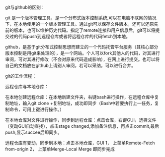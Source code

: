 git与github的区别：

git 是一个版本管理工具，是一个分布式版本控制系统,可以在电脑不联网的情况下，在本地使用的一个版本管理工具。通过git可以保存文件版本，还可以还原先前的版本，也可以维护历史代码。指定了remote连接和用户信息后，git可以将提交过的代码push到远程仓库或者将远程仓库的代码fetch到本地。

github，是基于git分布式控制思想而建立的一个代码托管平台服务（其核心部分版本控制是用git来处理的），是一个网站。个人可以fork其他人的代码，对其进行审阅，可对其进行修改（不会对原来代码造成影响），在网上进行提交。也可以将自己的文档放在github上请别人审阅，若可以采纳，可以进行合并。

git的工作流程：

远程仓库与本地仓库：

在本地创建远程仓库：在本地新建文件夹，右键bash进行操作，在远程仓库中复制地址，输入git clone +复制地址，成功即同步（Bash中若要执行上一任务，复制命令，可用上键进行操作。）

在本地仓库对文件进行操作，同步到远程仓库：点击仓库，右键GUI，选择文件（变动GUI自动查找），点击stage changed,添加备注信息，再点击commit,最后push,显示succee后即同步。

远程仓库有变动，同步到本地：点击本地仓库，GUI
1，	上菜单Remote-Fetch from-origin
2，	上菜单Merge-Local Merge
即同步完成
